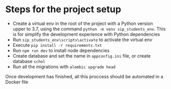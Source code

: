 # Steps for the project setup

- Create a virtual env in the root of the project with a Python version upper to 3.7, using the command `python -m venv sip_students_env`. This is for simplify the development experience with Python dependencies
- Run `sip_students_env\scripts\activate` to activate the virtual env
- Execute `pip install -r requirements.txt`
- Run `npm run dev` to install node dependencies
- Create database and set the name in `appconfig.ini` file, or create database `schol`
- Run all the migrations with `alembic upgrade head`

Once development has finished, all this proccess should be automated in a Docker file
